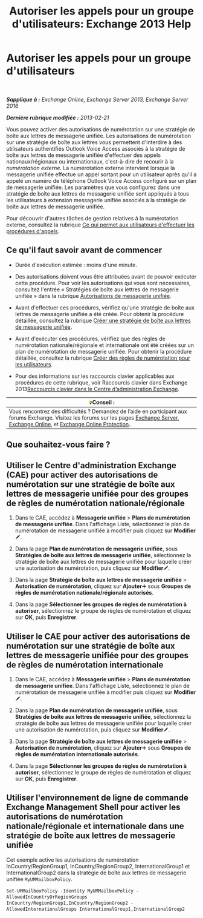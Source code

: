 ﻿---
title: "Autoriser les appels pour un groupe d'utilisateurs: Exchange 2013 Help"
TOCTitle: Autoriser les appels pour un groupe d'utilisateurs
ms:assetid: 7fc36757-868c-4bde-b793-6ae630da155c
ms:mtpsurl: https://technet.microsoft.com/fr-fr/library/Bb232099(v=EXCHG.150)
ms:contentKeyID: 51407200
ms.date: 05/23/2018
mtps_version: v=EXCHG.150
ms.translationtype: MT
---

# Autoriser les appels pour un groupe d'utilisateurs

 

_**Sapplique à :** Exchange Online, Exchange Server 2013, Exchange Server 2016_

_**Dernière rubrique modifiée :** 2013-02-21_

Vous pouvez activer des autorisations de numérotation sur une stratégie de boîte aux lettres de messagerie unifiée. Les autorisations de numérotation sur une stratégie de boîte aux lettres vous permettent d'interdire à des utilisateurs authentifiés Outlook Voice Access associés à la stratégie de boîte aux lettres de messagerie unifiée d'effectuer des appels nationaux/régionaux ou internationaux, c'est-à-dire de recourir à la *numérotation externe*. La numérotation externe intervient lorsque la messagerie unifiée effectue un appel sortant pour un utilisateur après qu'il a appelé un numéro de téléphone Outlook Voice Access configuré sur un plan de messagerie unifiée. Les paramètres que vous configurez dans une stratégie de boîte aux lettres de messagerie unifiée sont appliqués à tous les utilisateurs à extension messagerie unifiée associés à la stratégie de boîte aux lettres de messagerie unifiée.

Pour découvrir d'autres tâches de gestion relatives à la numérotation externe, consultez la rubrique [Ce qui permet aux utilisateurs d'effectuer les procédures d'appels](allowing-users-to-make-calls-procedures-exchange-2013-help.md).

## Ce qu'il faut savoir avant de commencer

  - Durée d'exécution estimée : moins d'une minute.

  - Des autorisations doivent vous être attribuées avant de pouvoir exécuter cette procédure. Pour voir les autorisations qui vous sont nécessaires, consultez l'entrée « Stratégies de boîte aux lettres de messagerie unifiée » dans la rubrique [Autorisations de messagerie unifiée](unified-messaging-permissions-exchange-2013-help.md).

  - Avant d'effectuer ces procédures, vérifiez qu'une stratégie de boîte aux lettres de messagerie unifiée a été créée. Pour obtenir la procédure détaillée, consultez la rubrique [Créer une stratégie de boîte aux lettres de messagerie unifiée](create-a-um-mailbox-policy-exchange-2013-help.md).

  - Avant d'exécuter ces procédures, vérifiez que des règles de numérotation nationale/régionale et internationale ont été créées sur un plan de numérotation de messagerie unifiée. Pour obtenir la procédure détaillée, consultez la rubrique [Créer des règles de numérotation pour les utilisateurs](create-dialing-rules-for-users-exchange-2013-help.md).

  - Pour des informations sur les raccourcis clavier applicables aux procédures de cette rubrique, voir Raccourcis clavier dans Exchange 2013[Raccourcis clavier dans le Centre d’administration Exchange](keyboard-shortcuts-in-the-exchange-admin-center-exchange-online-protection-help.md).

<table>
<thead>
<tr class="header">
<th><img src="images/Bb125224.tip(EXCHG.150).gif" title="Conseil" alt="Conseil" />Conseil :</th>
</tr>
</thead>
<tbody>
<tr class="odd">
<td>Vous rencontrez des difficultés ? Demandez de l’aide en participant aux forums Exchange. Visitez les forums sur les pages <a href="https://go.microsoft.com/fwlink/p/?linkid=60612">Exchange Server</a>, <a href="https://go.microsoft.com/fwlink/p/?linkid=267542">Exchange Online</a>, et <a href="https://go.microsoft.com/fwlink/p/?linkid=285351">Exchange Online Protection</a>..</td>
</tr>
</tbody>
</table>


## Que souhaitez-vous faire ?

## Utiliser le Centre d'administration Exchange (CAE) pour activer des autorisations de numérotation sur une stratégie de boîte aux lettres de messagerie unifiée pour des groupes de règles de numérotation nationale/régionale

1.  Dans le CAE, accédez à **Messagerie unifiée** \> **Plans de numérotation de messagerie unifiée**. Dans l'affichage Liste, sélectionnez le plan de numérotation de messagerie unifiée à modifier puis cliquez sur **Modifier**![Icône Modifier](images/Bb124582.6f53ccb2-1f13-4c02-bea0-30690e6ea71d(EXCHG.150).gif "Icône Modifier").

2.  Dans la page **Plan de numérotation de messagerie unifiée**, sous **Stratégies de boîte aux lettres de messagerie unifiée**, sélectionnez la stratégie de boîte aux lettres de messagerie unifiée pour laquelle créer une autorisation de numérotation, puis cliquez sur **Modifier**![Icône Modifier](images/Bb124582.6f53ccb2-1f13-4c02-bea0-30690e6ea71d(EXCHG.150).gif "Icône Modifier").

3.  Dans la page **Stratégie de boîte aux lettres de messagerie unifiée** \> **Autorisation de numérotation**, cliquez sur **Ajouter**![Icône Ajouter](images/JJ218640.c1e75329-d6d7-4073-a27d-498590bbb558(EXCHG.150).gif "Icône Ajouter") sous **Groupes de règles de numérotation nationale/régionale autorisés**.

4.  Dans la page **Sélectionner les groupes de règles de numérotation à autoriser**, sélectionnez le groupe de règles de numérotation et cliquez sur **OK**, puis **Enregistrer**.

## Utiliser le CAE pour activer des autorisations de numérotation sur une stratégie de boîte aux lettres de messagerie unifiée pour des groupes de règles de numérotation internationale

1.  Dans le CAE, accédez à **Messagerie unifiée** \> **Plans de numérotation de messagerie unifiée**. Dans l'affichage Liste, sélectionnez le plan de numérotation de messagerie unifiée à modifier puis cliquez sur **Modifier**![Icône Modifier](images/Bb124582.6f53ccb2-1f13-4c02-bea0-30690e6ea71d(EXCHG.150).gif "Icône Modifier").

2.  Dans la page **Plan de numérotation de messagerie unifiée**, sous **Stratégies de boîte aux lettres de messagerie unifiée**, sélectionnez la stratégie de boîte aux lettres de messagerie unifiée pour laquelle créer une autorisation de numérotation, puis cliquez sur **Modifier**![Icône Modifier](images/Bb124582.6f53ccb2-1f13-4c02-bea0-30690e6ea71d(EXCHG.150).gif "Icône Modifier").

3.  Dans la page **Stratégie de boîte aux lettres de messagerie unifiée** \> **Autorisation de numérotation**, cliquez sur **Ajouter**![Icône Ajouter](images/JJ218640.c1e75329-d6d7-4073-a27d-498590bbb558(EXCHG.150).gif "Icône Ajouter") sous **Groupes de règles de numérotation internationale autorisés**.

4.  Dans la page **Sélectionner les groupes de règles de numérotation à autoriser**, sélectionnez le groupe de règles de numérotation et cliquez sur **OK**, puis **Enregistrer**.

## Utiliser l'environnement de ligne de commande Exchange Management Shell pour activer les autorisations de numérotation nationale/régionale et internationale dans une stratégie de boîte aux lettres de messagerie unifiée

Cet exemple active les autorisations de numérotation InCountry/RegionGroup1, InCountry/RegionGroup2, InternationalGroup1 et InternationalGroup2 dans la stratégie de boîte aux lettres de messagerie unifiée `MyUMMailboxPolicy`.

    Set-UMMailboxPolicy -Identity MyUMMailboxPolicy -AllowedInCountryOrRegionGroups InCountry/RegionGroup1,InCountry/RegionGroup2 -AllowedInternationalGroups InternationalGroup1,InternationalGroup2

